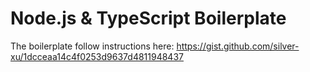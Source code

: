 # Node.js & TypeScript Boilerplate

The boilerplate follow instructions here: https://gist.github.com/silver-xu/1dcceaa14c4f0253d9637d4811948437
